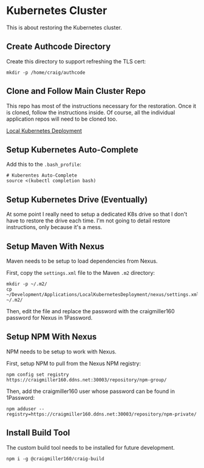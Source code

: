 # Kubernetes Cluster

This is about restoring the Kubernetes cluster.

## Create Authcode Directory

Create this directory to support refreshing the TLS cert:

```
mkdir -p /home/craig/authcode
```

## Clone and Follow Main Cluster Repo

This repo has most of the instructions necessary for the restoration. Once it is cloned, follow the instructions inside. Of course, all the individual application repos will need to be cloned too.

<a href="https://github.com/craigmiller160/LocalKubernetesDeployment">Local Kubernetes Deployment</a>

## Setup Kubernetes Auto-Complete

Add this to the `.bash_profile`:

```
# Kuberentes Auto-Complete
source <(kubectl completion bash)
```

## Setup Kubernetes Drive (Eventually)

At some point I really need to setup a dedicated K8s drive so that I don't have to restore the drive each time. I'm not going to detail restore instructions, only because it's a mess.

## Setup Maven With Nexus

Maven needs to be setup to load dependencies from Nexus.

First, copy the `settings.xml` file to the Maven `.m2` directory:

```
mkdir -p ~/.m2/
cp ~/Development/Applications/LocalKubernetesDeployment/nexus/settings.xml ~/.m2/
```

Then, edit the file and replace the password with the craigmiller160 password for Nexus in 1Password.

## Setup NPM With Nexus

NPM needs to be setup to work with Nexus.

First, setup NPM to pull from the Nexus NPM registry:

```
npm config set registry https://craigmiller160.ddns.net:30003/repository/npm-group/
```

Then, add the craigmiller160 user whose password can be found in 1Password:

```
npm adduser --registry=https://craigmiller160.ddns.net:30003/repository/npm-private/
```

## Install Build Tool

The custom build tool needs to be installed for future development.

```
npm i -g @craigmiller160/craig-build
```